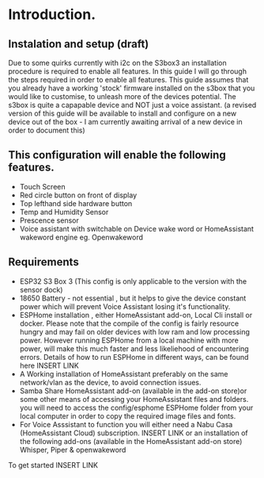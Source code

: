 # Introduction.
## Instalation and setup (draft)
Due to some quirks currently with i2c on the S3box3 an installation procedure is required to enable all features. In this guide I will go through the steps required in order to enable all features.
This guide assumes that you already have a working 'stock' firmware installed on the s3box that you would like to customise, to unleash more of the devices  potential. The s3box is quite a capapable device and NOT just a voice assistant. (a revised version of this guide will be available to install and configure on a new device out of the box - I am currently awaiting arrival of a new device in order to document this)

## This configuration will enable the following features.

* Touch Screen 
* Red circle button on front of display
* Top lefthand side hardware button
* Temp and Humidity Sensor
* Prescence sensor
* Voice assistant with switchable on Device wake word or HomeAssistant wakeword engine eg. Openwakeword

 ## Requirements
 * ESP32 S3 Box 3 (This config is only applicable to the version with the sensor dock)
 * 18650 Battery - not essential , but it helps to give the device constant power which will prevent Voice Assistant losing it's functionality.
 * ESPHome installation , either HomeAssistant add-on, Local Cli install or docker.
   Please note that the compile of the config is fairly resource hungry and may fail on older devices with low ram and low processing power. However running ESPHome from a local machine with more power, will make this much faster and less likeliehood of encountering errors.
   Details of how to run ESPHome in different ways, can be found here INSERT LINK
 * A Working installation of HomeAssistant preferably on the same network/vlan as the device, to avoid connection issues.
 * Samba Share HomeAssistant add-on (available in the add-on store)or some other means of accessing your HomeAssistant files and folders. you will need to access the config/esphome ESPHome folder from your local computer in order to copy the required image files and fonts. 
 * For Voice Asssistant to function you will either need a Nabu Casa (HomeAssistant Cloud) subscription. INSERT LINK or an installation of the following add-ons (available in the HomeAssistant add-on store) 
Whisper, Piper & openwakeword



To get started INSERT LINK

